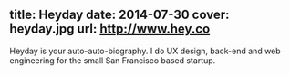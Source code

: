 title: Heyday
date: 2014-07-30
cover: heyday.jpg
url: http://www.hey.co
---

Heyday is your auto-auto-biography. I do UX design, back-end and web engineering for the small San Francisco based startup.
